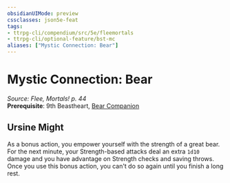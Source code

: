 ```yaml
---
obsidianUIMode: preview
cssclasses: json5e-feat
tags:
- ttrpg-cli/compendium/src/5e/fleemortals
- ttrpg-cli/optional-feature/bst-mc
aliases: ["Mystic Connection: Bear"]
---
```

# Mystic Connection: Bear
*Source: Flee, Mortals! p. 44*  
**Prerequisite**: 9th Beastheart, [Bear Companion](Misc%20Files/CLI/compendium/bestiary/beast/bear-companion-fleemortals.md)
## Ursine Might

As a bonus action, you empower yourself with the strength of a great bear. For the next minute, your Strength-based attacks deal an extra `1d10` damage and you have advantage on Strength checks and saving throws. Once you use this bonus action, you can't do so again until you finish a long rest.